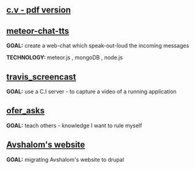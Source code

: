 [c.v - pdf version ](https://github.com/brownman/cv_pdf/tree/master)
-----



[meteor-chat-tts](https://github.com/brownman/meteor-chat-tts) 
-----
**GOAL:** create a web-chat which speak-out-loud the incoming messages

**TECHNOLOGY:** meteor.js , mongoDB , node.js
 

[travis_screencast](https://github.com/brownman/travis_screencast)
-------
**GOAL:** use a C.I server - to capture a video of a running application


[ofer_asks](https://github.com/brownman/ofer_asks)
-----
**GOAL:** teach others - knowledge I want to rule myself


[Avshalom's website](http://drupal-ex01.rhcloud.com/)
---
**GOAL:** migrating Avshalom's website to drupal
